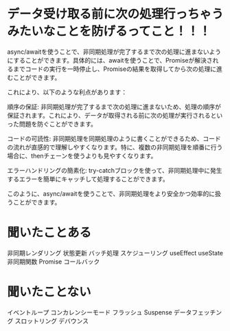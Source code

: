 # データ受け取る前に次の処理行っちゃうみたいなことを防げるってこと！！！


async/awaitを使うことで、非同期処理が完了するまで次の処理に進まないようにすることができます。具体的には、awaitを使うことで、Promiseが解決されるまでコードの実行を一時停止し、Promiseの結果を取得してから次の処理に進むことができます。


これにより、以下のような利点があります：

順序の保証: 非同期処理が完了するまで次の処理に進まないため、処理の順序が保証されます。これにより、データが取得される前に次の処理が実行されるといった問題を防ぐことができます。

コードの可読性: 非同期処理を同期処理のように書くことができるため、コードの流れが直感的で理解しやすくなります。特に、複数の非同期処理を順番に行う場合に、thenチェーンを使うよりも見やすくなります。

エラーハンドリングの簡素化: try-catchブロックを使って、非同期処理中に発生するエラーを簡単にキャッチして処理することができます。



このように、async/awaitを使うことで、非同期処理をより安全かつ効率的に扱うことができます。





# 聞いたことある
非同期レンダリング
状態更新
バッチ処理
スケジューリング
useEffect
useState
非同期関数
Promise
コールバック

# 聞いたことない
イベントループ
コンカレンシーモード
フラッシュ
Suspense
データフェッチング
スロットリング
デバウンス